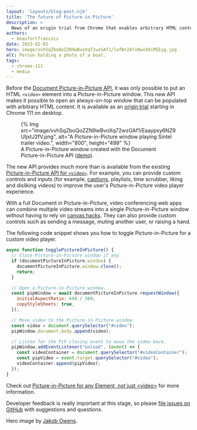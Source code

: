 ```yaml
---
layout: 'layouts/blog-post.njk'
title: 'The future of Picture-in-Picture'
description: >
  News of an origin trial from Chrome that enables arbitrary HTML content in an always-on-top window.
authors:
  - beaufortfrancois
date: 2023-02-02
hero: image/vvhSqZboQoZZN9wBvoXq72wzGAf1/lofWr2Afx8wx94iMIEyg.jpg
alt: Person holding a photo of a boat.
tags:
  - chrome-111
  - media
---
```


Before the [Document Picture-in-Picture API][spec], it was only possible to put an HTML `<video>` element into a Picture-in-Picture window. This new API makes it possible to open an always-on-top window that can be populated with arbitrary HTML content. It is available as an [origin trial] starting in Chrome&nbsp;111 on desktop.

<figure>
  {% Img src="image/vvhSqZboQoZZN9wBvoXq72wzGAf1/Eaaypsy6NZ9UljxtJ2fV.png", alt="A Picture-in-Picture window playing Sintel trailer video.", width="800", height="499" %}
  <figcaption>A Picture-in-Picture window created with the Document Picture-in-Picture API (<a href="https://document-picture-in-picture-api.glitch.me/">demo</a>).</figcaption>
</figure>

The new API provides much more than is available from the existing [Picture-in-Picture API for `<video>`]. For example, you can provide custom controls and inputs (for example, [captions], playlists, time scrubber, liking and disliking videos) to improve the user's Picture-in-Picture video player experience.

With a full Document in Picture-in-Picture, video conferencing web apps can combine multiple video streams into a single Picture-in-Picture window without having to rely on [canvas hacks]. They can also provide custom controls such as sending a message, muting another user, or raising a hand.

The following code snippet shows you how to toggle Picture-in-Picture for a custom video player.

```js
async function togglePictureInPicture() {
  // Close Picture-in-Picture window if any.
  if (documentPictureInPicture.window) {
    documentPictureInPicture.window.close();
    return;
  }

  // Open a Picture-in-Picture window.
  const pipWindow = await documentPictureInPicture.requestWindow({
    initialAspectRatio: 640 / 360,
    copyStyleSheets: true,
  });

  // Move video to the Picture-in-Picture window.
  const video = document.querySelector("#video");
  pipWindow.document.body.append(video);

  // Listen for the PiP closing event to move the video back.
  pipWindow.addEventListener("unload", (event) => {
    const videoContainer = document.querySelector("#videoContainer");
    const pipVideo = event.target.querySelector("#video");
    videoContainer.append(pipVideo);
  });
}
```

Check out [Picture-in-Picture for any Element, not just &lt;video&gt;][doc] for more information.

Developer feedback is really important at this stage, so please [file issues on GitHub][issues] with suggestions and questions.

Hero image by [Jakob Owens].

[spec]: https://wicg.github.io/document-picture-in-picture/
[origin trial]: /docs/web-platform/document-picture-in-picture/#register-for-the-origin-trial
[picture-in-picture api for `<video>`]: /blog/watch-video-using-picture-in-picture/
[captions]: https://bugs.chromium.org/p/chromium/issues/detail?id=854935
[canvas hacks]: /blog/watch-video-using-picture-in-picture/#show-canvas-element-in-picture-in-picture-window
[doc]: /docs/web-platform/document-picture-in-picture/
[issues]: https://github.com/WICG/document-picture-in-picture/issues
[jakob owens]: https://unsplash.com/photos/jHjjWSmnznc
